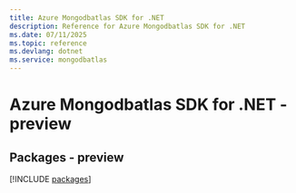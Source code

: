 ```yaml
---
title: Azure Mongodbatlas SDK for .NET
description: Reference for Azure Mongodbatlas SDK for .NET
ms.date: 07/11/2025
ms.topic: reference
ms.devlang: dotnet
ms.service: mongodbatlas
---
```

# Azure Mongodbatlas SDK for .NET - preview
## Packages - preview
[!INCLUDE [packages](mongodbatlas-index.md)]